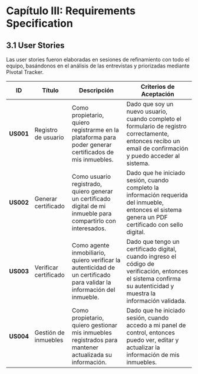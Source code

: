 # Capítulo III: Requirements Specification

## 3.1 User Stories

Las user stories fueron elaboradas en sesiones de refinamiento con todo el equipo, basándonos en el análisis de las entrevistas y priorizadas mediante Pivotal Tracker.

| ID    | Título              | Descripción | Criterios de Aceptación |
|-------|---------------------|-------------|--------------------------|
| **US001** | Registro de usuario | Como propietario, quiero registrarme en la plataforma para poder generar certificados de mis inmuebles. | Dado que soy un nuevo usuario, cuando completo el formulario de registro correctamente, entonces recibo un email de confirmación y puedo acceder al sistema. |
| **US002** | Generar certificado | Como usuario registrado, quiero generar un certificado digital de mi inmueble para compartirlo con interesados. | Dado que he iniciado sesión, cuando completo la información requerida del inmueble, entonces el sistema genera un PDF certificado con sello digital. |
| **US003** | Verificar certificado | Como agente inmobiliario, quiero verificar la autenticidad de un certificado para validar la información del inmueble. | Dado que tengo un certificado digital, cuando ingreso el código de verificación, entonces el sistema confirma su autenticidad y muestra la información validada. |
| **US004** | Gestión de inmuebles | Como propietario, quiero gestionar mis inmuebles registrados para mantener actualizada su información. | Dado que he iniciado sesión, cuando accedo a mi panel de control, entonces puedo ver, editar y actualizar la información de mis inmuebles. |
